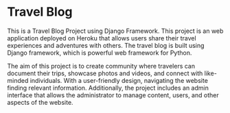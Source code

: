 # Travel Blog

This is a Travel Blog Project using Django Framework.
This project is an web application deployed on Heroku that allows users share their travel experiences and adventures with others.
The travel blog is built using Django framework, which is powerful web framework for Python.

The aim of this project is to create community where travelers can document their trips, showcase photos and videos, and connect with like-minded individuals. With a user-friendly design, navigating the website finding relevant information.
Additionally, the project includes an admin interface that allows the administrator to manage content, users, and other aspects of the website.